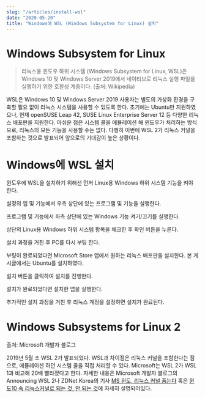 ```yaml
---
slug: "/articles/install-wsl"
date: "2020-05-20"
title: "Windows에 WSL (Windows Subsystem for Linux) 설치"
---
```


# Windows Subsystem for Linux

> 리눅스용 윈도우 하위 시스템 (Windows Subsystem for Linux, WSL)은 Windows 10 및
> Windows Server 2019에서 네이티브로 리눅스 실행 파일을 실행하기 위한 호환성 계층이다. (출처:
> Wikipedia)

WSL은 Windows 10 및 Windows Server 2019 사용자는 별도의 가상화 환경을 구축할 필요 없이 리눅스
시스템을 사용할 수 있도록 한다. 초기에는 Ubuntu만 지원하였으나, 현재 openSUSE Leap 42, SUSE
Linux Enterprise Server 12 등 다양한 리눅스 배포판을 지원한다. 아쉬운 점은 시스템 콜을
에뮬레이션 해 윈도우가 처리하는 방식으로, 리눅스의 모든 기능을 사용할 수는 없다. 다행히 이번에 WSL 2가
리눅스 커널을 포함하는 것으로 발표되어 앞으로의 기대감이 높은 상황이다.

# Windows에 WSL 설치

윈도우에 WSL을 설치하기 위해선 먼저 Linux용 Windows 하위 시스템 기능을 켜야 한다.

설정의 앱 및 기능에서 우측 상단에 있는 프로그램 및 기능을 실행한다.

프로그램 및 기능에서 좌측 상단에 있는 Windows 기능 켜기/끄기를 실행한다.

상단의 Linux용 Windows 하위 시스템 항목을 체크한 후 확인 버튼을 누른다.

설치 과정을 거친 후 PC를 다시 부팅 한다.

부팅이 완료되었다면 Microsoft Store 앱에서 원하는 리눅스 배포판을 설치한다. 본 게시글에서는 Ubuntu를 설치하였다.

설치 버튼을 클릭하여 설치를 진행한다.

설치가 완료되었다면 설치한 앱을 실행한다.

추가적인 설치 과정을 거친 후 리눅스 계정을 설정하면 설치가 완료된다.

# Windows Subsystems for Linux 2

출처: Microsoft 개발자 블로그

2019년 5월 초 WSL 2가 발표되었다. WSL과 차이점은 리눅스 커널을 포함한다는 점으로, 에뮬레이션 하던
시스템 콜을 직접 처리할 수 있다. Microsoft는 WSL 2가 WSL 1과 비교해 20배 빨라졌다고 한다.
자세한 내용은 Microsoft 개발자 블로그의 Announcing WSL 2나 ZDNet Korea의 기사
[MS 윈도, 리눅스 커널 품는다](http://www.zdnet.co.kr/view/?no=20190508070053) 혹은
[윈도10 속 리눅스커널로 되는 것, 안 되는 것](http://www.zdnet.co.kr/view/?no=20190520112101)에
자세히 설명되어있다.
